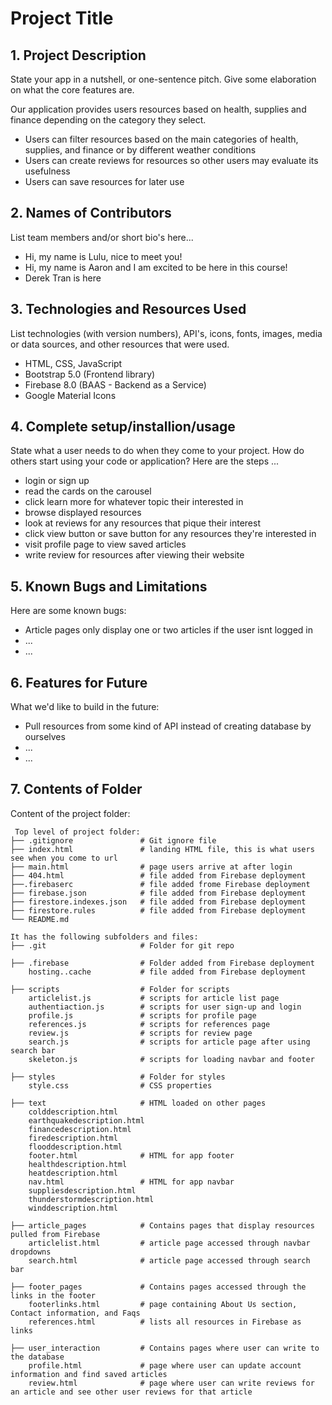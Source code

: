 # Project Title

## 1. Project Description

State your app in a nutshell, or one-sentence pitch. Give some elaboration on what the core features are.  

Our application provides users resources based on health, supplies and finance depending on the category they select.

- Users can filter resources based on the main categories of health, supplies, and finance or by different weather conditions
- Users can create reviews for resources so other users may evaluate its usefulness
- Users can save resources for later use


## 2. Names of Contributors

List team members and/or short bio's here...

* Hi, my name is Lulu, nice to meet you!
* Hi, my name is Aaron and I am excited to be here in this course!
* Derek Tran is here 

	
## 3. Technologies and Resources Used

List technologies (with version numbers), API's, icons, fonts, images, media or data sources, and other resources that were used.

- HTML, CSS, JavaScript
- Bootstrap 5.0 (Frontend library)
- Firebase 8.0 (BAAS - Backend as a Service)
- Google Material Icons

## 4. Complete setup/installion/usage

State what a user needs to do when they come to your project. How do others start using your code or application?
Here are the steps ...

- login or sign up
- read the cards on the carousel
- click learn more for whatever topic their interested in
- browse displayed resources
- look at reviews for any resources that pique their interest
- click view button or save button for any resources they're interested in
- visit profile page to view saved articles
- write review for resources after viewing their website


## 5. Known Bugs and Limitations

Here are some known bugs:

- Article pages only display one or two articles if the user isnt logged in
- ...
- ...

## 6. Features for Future

What we'd like to build in the future:

- Pull resources from some kind of API instead of creating database by ourselves
- ...
- ...

## 7. Contents of Folder

Content of the project folder:

```
 Top level of project folder:
├── .gitignore               # Git ignore file
├── index.html               # landing HTML file, this is what users see when you come to url
├── main.html                # page users arrive at after login
├── 404.html                 # file added from Firebase deployment
├──.firebaserc               # file added frome Firebase deployment
├── firebase.json            # file added from Firebase deployment
├── firestore.indexes.json   # file added from Firebase deployment
├── firestore.rules          # file added from Firebase deployment
└── README.md

It has the following subfolders and files:
├── .git                     # Folder for git repo

├── .firebase                # Folder added from Firebase deployment
    hosting..cache           # file added from Firebase deployment

├── scripts                  # Folder for scripts
    articlelist.js           # scripts for article list page
    authentiaction.js        # scripts for user sign-up and login
    profile.js               # scripts for profile page
    references.js            # scripts for references page
    review.js                # scripts for review page
    search.js                # scripts for article page after using search bar
    skeleton.js              # scripts for loading navbar and footer

├── styles                   # Folder for styles
    style.css                # CSS properties

├── text                     # HTML loaded on other pages
    colddescription.html
    earthquakedescription.html
    financedescription.html
    firedescription.html
    flooddescription.html
    footer.html              # HTML for app footer
    healthdescription.html
    heatdescription.html
    nav.html                 # HTML for app navbar
    suppliesdescription.html
    thunderstormdescription.html
    winddescription.html

├── article_pages            # Contains pages that display resources pulled from Firebase
    articlelist.html         # article page accessed through navbar dropdowns
    search.html              # article page accessed through search bar

├── footer_pages             # Contains pages accessed through the links in the footer
    footerlinks.html         # page containing About Us section, Contact information, and Faqs
    references.html          # lists all resources in Firebase as links

├── user_interaction         # Contains pages where user can write to the database
    profile.html             # page where user can update account information and find saved articles
    review.html              # page where user can write reviews for an article and see other user reviews for that article
